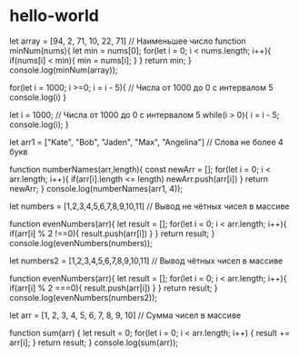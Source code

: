 # hello-world


let array = [94, 2, 71, 10, 22, 71] // Наименьшее число
function minNum(nums){
let min = nums[0];
for(let i = 0; i < nums.length; i++){
if(nums[i] < min){
min = nums[i];
}
}
return min;
}
console.log(minNum(array));


for(let i = 1000; i >=0; i = i - 5){  // Числа от 1000 до 0 с интервалом 5
console.log(i)
}


let i = 1000; // Числа от 1000 до 0 с интервалом 5
while(i > 0){
i = i - 5;
console.log(i);
}


let arr1 = ["Kate", "Bob", "Jaden", "Max", "Angelina"] // Слова не более 4 букв

function numberNames(arr,length){
const newArr = [];
for(let i = 0; i < arr.length; i++){
if(arr[i].length <= length) newArr.push(arr[i])
}
return newArr;
}
console.log(numberNames(arr1, 4));


let numbers = [1,2,3,4,5,6,7,8,9,10,11]  // Вывод не чётных чисел в массиве

function evenNumbers(arr){
 let result = [];
 for(let i = 0; i < arr.length; i++){
   if(arr[i] % 2 !==0){
     result.push(arr[i])
   }
 }
 return result;
}
console.log(evenNumbers(numbers));


let numbers2 = [1,2,3,4,5,6,7,8,9,10,11]  // Вывод чётных чисел в массиве

function evenNumbers(arr){
 let result = [];
 for(let i = 0; i < arr.length; i++){
   if(arr[i] % 2 ===0){
     result.push(arr[i])
   }
 }
 return result;
}
console.log(evenNumbers(numbers2));


let arr = [1, 2, 3, 4, 5, 6, 7, 8, 9, 10] // Сумма чисел в массиве

function sum(arr) {
  let result = 0;
  for(let i = 0; i < arr.length; i++) {
    result += arr[i];
  }
   return result;
}
console.log(sum(arr));


